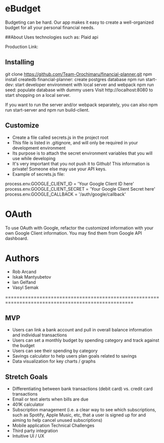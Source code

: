 # eBudget
Budgeting can be hard. Our app makes it easy to create a well-organized budget for all your personal financial needs.

##About
Uses technologies such as:
Plaid api

Production Link: 

## Installing
git clone https://github.com/Team-Orochimaru/financial-planner.git
npm install
createdb financial-planner: create postgres database
npm run start-dev: start developer environment with local server and webpack
npm run seed: populate database with dummy users 
Visit http://localhost:8080 to start shopping on a local server.

If you want to run the server and/or webpack separately, you can also npm run start-server and npm run build-client.

## Customize

* Create a file called secrets.js in the project root
* This file is listed in .gitignore, and will only be required in your development environment
* Its purpose is to attach the secret environment variables that you will use while developing
* It's very important that you not push it to Github! This information is private! Someone else may use your API keys.
* Example of secrets.js file:

process.env.GOOGLE_CLIENT_ID = 'Your Google Client ID here'
process.env.GOOGLE_CLIENT_SECRET = 'Your Google Client Secret here'
process.env.GOOGLE_CALLBACK = '/auth/google/callback'

# OAuth
To use OAuth with Google, refactor the customized information with your own Google Client information. You may find them from Google API dashboard.

# Authors
* Rob Arcand
* Iskak Mantyubetov
* Ian Gelfand
* Vasyl Semak

===================================================================================================
## MVP
* Users can link a bank account and pull in overall balance information and individual transactions
* Users can set a monthly budget by spending category and track against the budget
* Users can see their spending by category
* Savings calculator to help users plan goals related to savings
* Data visualization for key charts / graphs

## Stretch Goals
* Differentiating between bank transactions (debit card) vs. credit card transactions
* Email or text alerts when bills are due
* 401K calculator
* Subscription management (i.e. a clear way to see which subscriptions, such as Spotify, Apple Music, etc, that a user is signed up for and aiming to help cancel unused subscriptions)
* Mobile application
Technical Challenges
* Third party integration
* Intuitive UI / UX

